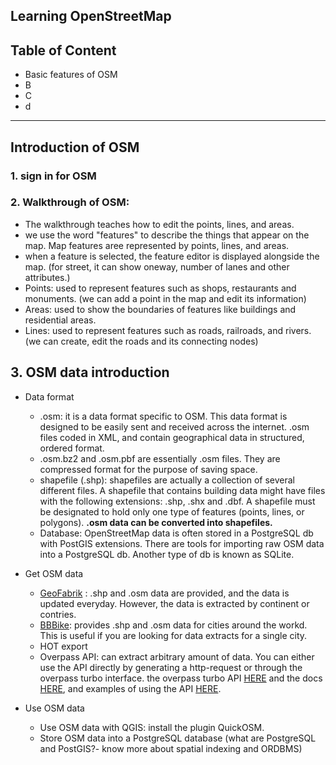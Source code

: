 ## Learning OpenStreetMap

## Table of Content

- Basic features of OSM
- B
- C
- d

---

## Introduction of OSM

### 1. sign in for OSM

### 2. Walkthrough of OSM:

- The walkthrough teaches how to edit the points, lines, and areas.
- we use the word "features" to describe the things that appear on the map. Map features aree represented by points, lines, and areas.
- when a feature is selected, the feature editor is displayed alongside the map. (for street, it can show oneway, number of lanes and other attributes.)
- Points: used to represent features such as shops, restaurants and monuments. (we can add a point in the map and edit its information)
- Areas: used to show the boundaries of features like buildings and residential areas.
- Lines: used to represent features such as roads, railroads, and rivers. (we can create, edit the roads and its connecting nodes)

## 3. OSM data introduction

- Data format

  - .osm: it is a data format specific to OSM. This data format is designed to be easily sent and received across the internet. .osm files coded in XML, and contain geographical data in structured, ordered format.
  - .osm.bz2 and .osm.pbf are essentially .osm files. They are compressed format for the purpose of saving space.
  - shapefile (.shp): shapefiles are actually a collection of several different files. A shapefile that contains building data might have files with the following extensions: .shp, .shx and .dbf. A shapefile must be designated to hold only one type of features (points, lines, or polygons). **.osm data can be converted into shapefiles.**
  - Database: OpenStreetMap data is often stored in a PostgreSQL db with PostGIS extensions. There are tools for importing raw OSM data into a PostgreSQL db. Another type of db is known as SQLite.

- Get OSM data
  - [GeoFabrik](http://download.geofabrik.de/) : .shp and .osm data are provided, and the data is updated everyday. However, the data is extracted by continent or contries.
  - [BBBike](https://download.bbbike.org/osm/bbbike/): provides .shp and .osm data for cities around the workd. This is useful if you are looking for data extracts for a single city.
  - HOT export
  - Overpass API: can extract arbitrary amount of data. You can either use the API directly by generating a http-request or through the overpass turbo interface. the overpass turbo API [HERE](http://overpass-turbo.eu/) and the docs [HERE](https://wiki.openstreetmap.org/wiki/Overpass_API/Overpass_QL), and examples of using the API [HERE](https://wiki.openstreetmap.org/wiki/Overpass_API/Overpass_API_by_Example).
- Use OSM data
  - Use OSM data with QGIS: install the plugin QuickOSM.
  - Store OSM data into a PostgreSQL database (what are PostgreSQL and PostGIS?- know more about spatial indexing and ORDBMS)
